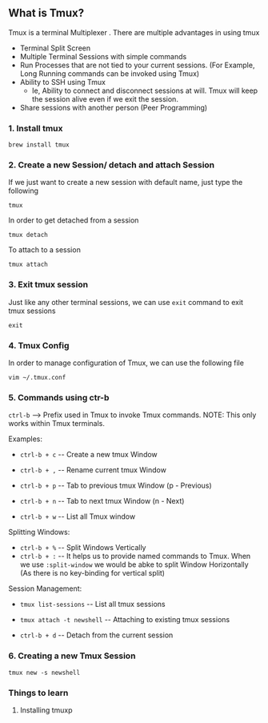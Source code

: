 ## What is Tmux?
Tmux is a terminal Multiplexer . There are multiple advantages in using tmux

* Terminal Split Screen
* Multiple Terminal Sessions with simple commands
* Run Processes that are not tied to your current sessions. (For Example, Long Running commands can be invoked using Tmux)
* Ability to SSH using Tmux
  * Ie, Ability to connect and disconnect sessions at will. Tmux will keep the session alive even if we exit the session.
* Share sessions with another person (Peer Programming) 

### 1. Install tmux

```
brew install tmux
```

### 2. Create a new Session/ detach and attach Session

If we just want to create a new session with default name, just type the following

```
tmux
```

In order to get detached from a session

```
tmux detach
```

To attach to a session

```
tmux attach
```

### 3. Exit tmux session

Just like any other terminal sessions, we can use `exit` command to exit tmux sessions
```
exit
```

### 4. Tmux Config

In order to manage configuration of Tmux, we can use the following file

```
vim ~/.tmux.conf
```

### 5. Commands using ctr-b

`ctrl-b` --> Prefix used in Tmux to invoke Tmux commands.
NOTE: This only works within Tmux terminals.
  
Examples:

* `ctrl-b + c` -- Create a new tmux Window
* `ctrl-b + ,` -- Rename current tmux Window

* `ctrl-b + p` -- Tab to previous tmux Window (p - Previous)
* `ctrl-b + n` -- Tab to next tmux Window (n - Next)
* `ctrl-b + w` -- List all Tmux window

Splitting Windows:

* `ctrl-b + %` -- Split Windows Vertically
* `ctrl-b + :` -- It helps us to provide named commands to Tmux. When we use `:split-window` we would be abke to split Window Horizontally (As there is no key-binding for vertical split)

Session Management:

* `tmux list-sessions` -- List all tmux sessions
* `tmux attach -t newshell` -- Attaching to existing tmux sessions

* `ctrl-b + d` -- Detach from the current session

### 6. Creating a new Tmux Session

```
tmux new -s newshell
```






### Things to learn
1. Installing tmuxp







